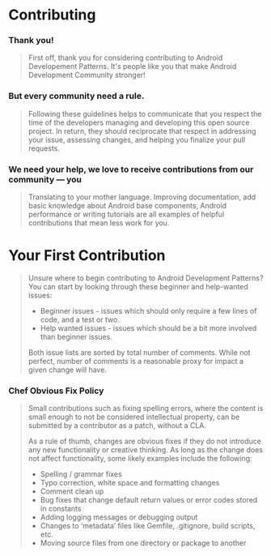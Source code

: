 # Contributing

### Thank you!

> First off, thank you for considering contributing to Android Developement Patterns. It's people like you that make Android Development Community stronger!

### But every community need a rule.

> Following these guidelines helps to communicate that you respect the time of the developers managing and developing this open source project. In return, they should reciprocate that respect in addressing your issue, assessing changes, and helping you finalize your pull requests.

### We need your help, we love to receive contributions from our community — you

> Translating to your mother language. Improving documentation, add basic knowledge about Android base components, Android performance or writing tutorials are all examples of helpful contributions that mean less work for you.

# Your First Contribution

> Unsure where to begin contributing to Android Development Patterns? You can start by looking through these beginner and help-wanted issues:
>* Beginner issues - issues which should only require a few lines of code, and a test or two.
>* Help wanted issues - issues which should be a bit more involved than beginner issues.
> 
> Both issue lists are sorted by total number of comments. While not perfect, number of comments is a reasonable proxy for impact a given change will have.

### Chef Obvious Fix Policy

> Small contributions such as fixing spelling errors, where the content is small enough to not be considered intellectual property, can be submitted by a contributor as a patch, without a CLA.
>
> As a rule of thumb, changes are obvious fixes if they do not introduce any new functionality or creative thinking. As long as the change does not affect functionality, some likely examples include the following:
>* Spelling / grammar fixes
>* Typo correction, white space and formatting changes
>* Comment clean up
>* Bug fixes that change default return values or error codes stored in constants
>* Adding logging messages or debugging output
>* Changes to ‘metadata’ files like Gemfile, .gitignore, build scripts, etc.
>* Moving source files from one directory or package to another
